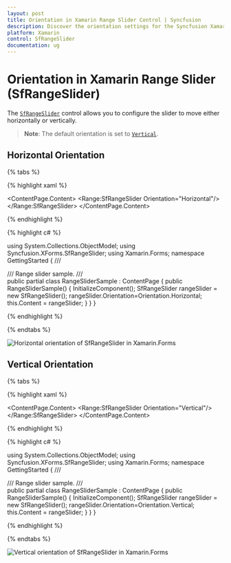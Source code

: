 ```yaml
---
layout: post
title: Orientation in Xamarin Range Slider Control | Syncfusion
description: Discover the orientation settings for the Syncfusion Xamarin Range Slider (SfRangeSlider) control, enabling horizontal and vertical slider configurations.
platform: Xamarin
control: SfRangeSlider
documentation: ug
---
```


# Orientation in Xamarin Range Slider (SfRangeSlider)

The [`SfRangeSlider`](https://help.syncfusion.com/cr/xamarin/Syncfusion.SfRangeSlider.XForms.SfRangeSlider.html) control allows you to configure the slider to move either horizontally or vertically.

> **Note**: The default orientation is set to [`Vertical`](https://help.syncfusion.com/cr/xamarin/Syncfusion.SfRangeSlider.XForms.Orientation.html#Syncfusion_SfRangeSlider_XForms_Orientation_Vertical).

## Horizontal Orientation

{% tabs %}

{% highlight xaml %}

<ContentPage xmlns="http://xamarin.com/schemas/2014/forms"
xmlns:x="http://schemas.microsoft.com/winfx/2009/xaml" 
xmlns:Range="clr-namespace:Syncfusion.SfRangeSlider.XForms;assembly=Syncfusion.SfRangeSlider.XForms"
xmlns:Local="clr-namespace:GettingStarted;assembly=GettingStarted"
x:Class="GettingStarted.RangeSliderSample">
	<ContentPage.Content>
		<Range:SfRangeSlider  Orientation="Horizontal"/>
	</Range:SfRangeSlider>
	</ContentPage.Content>
</ContentPage>

{% endhighlight %}

{% highlight c# %}

using System.Collections.ObjectModel;
using Syncfusion.XForms.SfRangeSlider;
using Xamarin.Forms;
namespace GettingStarted
{
	/// <summary>
    /// Range slider sample.
    /// </summary>
    public partial class RangeSliderSample : ContentPage
    {
        public RangeSliderSample()
        {
            InitializeComponent();
			SfRangeSlider rangeSlider = new SfRangeSlider();
			rangeSlider.Orientation=Orientation.Horizontal;
            this.Content = rangeSlider;
        }
    }
}	

{% endhighlight %}

{% endtabs %}

![Horizontal orientation of SfRangeSlider in Xamarin.Forms](images/RangeSlider-Horizontal.png)

## Vertical Orientation
{% tabs %}

{% highlight xaml %}

<ContentPage xmlns="http://xamarin.com/schemas/2014/forms"
xmlns:x="http://schemas.microsoft.com/winfx/2009/xaml" 
xmlns:Range="clr-namespace:Syncfusion.SfRangeSlider.XForms;assembly=Syncfusion.SfRangeSlider.XForms"
xmlns:Local="clr-namespace:GettingStarted;assembly=GettingStarted"
x:Class="GettingStarted.RangeSliderSample">
	<ContentPage.Content>
		<Range:SfRangeSlider  Orientation="Vertical"/>
	</Range:SfRangeSlider>
	</ContentPage.Content>
</ContentPage>

{% endhighlight %}

{% highlight c# %}

using System.Collections.ObjectModel;
using Syncfusion.XForms.SfRangeSlider;
using Xamarin.Forms;
namespace GettingStarted
{
	/// <summary>
    /// Range slider sample.
    /// </summary>
    public partial class RangeSliderSample : ContentPage
    {
        public RangeSliderSample()
        {
            InitializeComponent();
			SfRangeSlider rangeSlider = new SfRangeSlider();
			rangeSlider.Orientation=Orientation.Vertical;
            this.Content = rangeSlider;
        }
    }
}	

{% endhighlight %}

{% endtabs %}

![Vertical orientation of SfRangeSlider in Xamarin.Forms](images/RangeSlider-Vertical.png)
